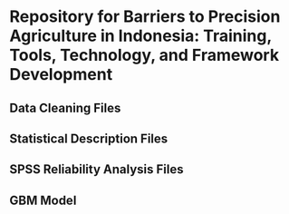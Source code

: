 # Repository for Barriers to Precision Agriculture in Indonesia: Training, Tools, Technology, and Framework Development
## Data Cleaning Files
## Statistical Description Files
## SPSS Reliability Analysis Files
## GBM Model